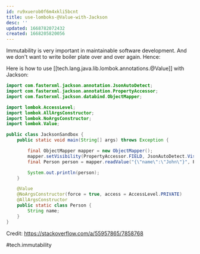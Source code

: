 ```yaml
---
id: ru9xuerob0f6m4xkli5bcnt
title: use-lomboks-@Value-with-Jackson
desc: ''
updated: 1668782072432
created: 1668205820056
---
```


Immutability is very important in maintainable software development. And we don't want to write boiler plate over and over again. Hence:

Here is how to use [[tech.lang.java.lib.lombok.annotations.@Value]] with Jackson: 

```java
import com.fasterxml.jackson.annotation.JsonAutoDetect;
import com.fasterxml.jackson.annotation.PropertyAccessor;
import com.fasterxml.jackson.databind.ObjectMapper;

import lombok.AccessLevel;
import lombok.AllArgsConstructor;
import lombok.NoArgsConstructor;
import lombok.Value;

public class JacksonSandbox {
    public static void main(String[] args) throws Exception {

        final ObjectMapper mapper = new ObjectMapper();
        mapper.setVisibility(PropertyAccessor.FIELD, JsonAutoDetect.Visibility.ANY);
        final Person person = mapper.readValue("{\"name\":\"John\"}", Person.class);

        System.out.println(person);
    }

    @Value
    @NoArgsConstructor(force = true, access = AccessLevel.PRIVATE)
    @AllArgsConstructor
    public static class Person {
        String name;
    }
}
```

Credit: https://stackoverflow.com/a/55957865/7858768


#tech.immutability